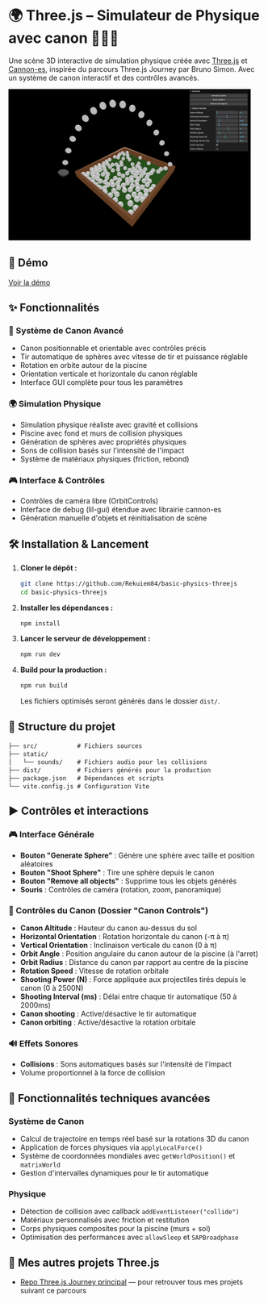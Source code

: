 # 🌍 Three.js – Simulateur de Physique avec canon 🏴‍☠️🎱

Une scène 3D interactive de simulation physique créée avec [Three.js](https://threejs.org/) et [Cannon-es](https://pmndrs.github.io/cannon-es/docs/modules.html), inspirée du parcours Three.js Journey par Bruno Simon. Avec un système de canon interactif et des contrôles avancés.

<img src="./docs/scene.png" alt="Aperçu de la simulation physique" width="480"/>

## 🚀 Démo

[Voir la démo](https://rekuiem84.github.io/basic-physics-threejs/)

## ✨ Fonctionnalités

### 🎯 Système de Canon Avancé

- Canon positionnable et orientable avec contrôles précis
- Tir automatique de sphères avec vitesse de tir et puissance réglable
- Rotation en orbite autour de la piscine
- Orientation verticale et horizontale du canon réglable
- Interface GUI complète pour tous les paramètres

### 🌍 Simulation Physique

- Simulation physique réaliste avec gravité et collisions
- Piscine avec fond et murs de collision physiques
- Génération de sphères avec propriétés physiques
- Sons de collision basés sur l'intensité de l'impact
- Système de matériaux physiques (friction, rebond)

### 🎮 Interface & Contrôles

- Contrôles de caméra libre (OrbitControls)
- Interface de debug (lil-gui) étendue avec librairie cannon-es
- Génération manuelle d'objets et réinitialisation de scène

## 🛠️ Installation & Lancement

1. **Cloner le dépôt :**

   ```bash
   git clone https://github.com/Rekuiem84/basic-physics-threejs
   cd basic-physics-threejs
   ```

2. **Installer les dépendances :**

   ```bash
   npm install
   ```

3. **Lancer le serveur de développement :**

   ```bash
   npm run dev
   ```

4. **Build pour la production :**

   ```bash
   npm run build
   ```

   Les fichiers optimisés seront générés dans le dossier `dist/`.

## 📁 Structure du projet

```
├── src/           # Fichiers sources
├── static/
│   └── sounds/    # Fichiers audio pour les collisions
├── dist/          # Fichiers générés pour la production
├── package.json   # Dépendances et scripts
└── vite.config.js # Configuration Vite
```

## ▶️ Contrôles et interactions

### 🎮 Interface Générale

- **Bouton "Generate Sphere"** : Génère une sphère avec taille et position aléatoires
- **Bouton "Shoot Sphere"** : Tire une sphère depuis le canon
- **Bouton "Remove all objects"** : Supprime tous les objets générés
- **Souris** : Contrôles de caméra (rotation, zoom, panoramique)

### 🚀 Contrôles du Canon (Dossier "Canon Controls")

- **Canon Altitude** : Hauteur du canon au-dessus du sol
- **Horizontal Orientation** : Rotation horizontale du canon (-π à π)
- **Vertical Orientation** : Inclinaison verticale du canon (0 à π)
- **Orbit Angle** : Position angulaire du canon autour de la piscine (à l'arret)
- **Orbit Radius** : Distance du canon par rapport au centre de la piscine
- **Rotation Speed** : Vitesse de rotation orbitale
- **Shooting Power (N)** : Force appliquée aux projectiles tirés depuis le canon (0 à 2500N)
- **Shooting Interval (ms)** : Délai entre chaque tir automatique (50 à 2000ms)
- **Canon shooting** : Active/désactive le tir automatique
- **Canon orbiting** : Active/désactive la rotation orbitale

### 🔊 Effets Sonores

- **Collisions** : Sons automatiques basés sur l'intensité de l'impact
- Volume proportionnel à la force de collision

## 🎯 Fonctionnalités techniques avancées

### Système de Canon

- Calcul de trajectoire en temps réel basé sur la rotations 3D du canon
- Application de forces physiques via `applyLocalForce()`
- Système de coordonnées mondiales avec `getWorldPosition()` et `matrixWorld`
- Gestion d'intervalles dynamiques pour le tir automatique

### Physique

- Détection de collision avec callback `addEventListener("collide")`
- Matériaux personnalisés avec friction et restitution
- Corps physiques composites pour la piscine (murs + sol)
- Optimisation des performances avec `allowSleep` et `SAPBroadphase`

## 🔗 Mes autres projets Three.js

- [Repo Three.js Journey principal](https://github.com/Rekuiem84/threejs-journey) — pour retrouver tous mes projets suivant ce parcours
